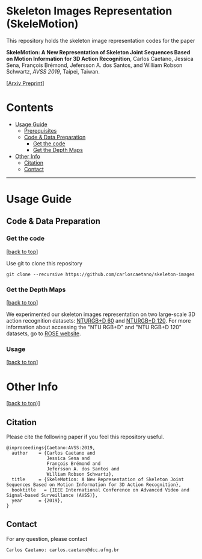 # Skeleton Images Representation (SkeleMotion)

This repository holds the skeleton image representation codes for the paper
 
> 
**SkeleMotion: A New Representation of Skeleton Joint Sequences Based on Motion Information for 3D Action Recognition**,
Carlos Caetano, Jessica Sena, François Brémond, Jefersson A. dos Santos, and William Robson Schwartz,
*AVSS 2019*, Taipei, Taiwan.
>
[[Arxiv Preprint](https://arxiv.org/abs/1907.13025)]

# Contents
* [Usage Guide](#usage-guide)
  * [Prerequisites](#prerequisites)
  * [Code & Data Preparation](#code--data-preparation)
    * [Get the code](#get-the-code)
    * [Get the Depth Maps](#get-the-depth-maps)
* [Other Info](#other-info)
  * [Citation](#citation)
  * [Contact](#contact)

----
# Usage Guide

## Code & Data Preparation

### Get the code
[[back to top](#skeleton-images-representation-SkeleMotion)]

Use git to clone this repository
```
git clone --recursive https://github.com/carloscaetano/skeleton-images
```

### Get the Depth Maps
[[back to top](#skeleton-images-representation-SkeleMotion)]

We experimented our skeleton images representation on two large-scale 3D action recognition datasets: [NTURGB+D 60][nturgb-d60] and [NTURGB+D 120][nturgb-d120]. For more information about accessing the "NTU RGB+D" and "NTU RGB+D 120" datasets, go to [ROSE website][rose].

### Usage
[[back to top](#skeleton-images-representation-SkeleMotion)]

# Other Info
[[back to top](#skeleton-images-representation-SkeleMotion))]

## Citation
Please cite the following paper if you feel this repository useful.
```
@inproceedings{Caetano:AVSS:2019,
  author    = {Carlos Caetano and
               Jessica Sena and
               François Brémond and
               Jefersson A. dos Santos and
               William Robson Schwartz},
  title     = {SkeleMotion: A New Representation of Skeleton Joint Sequences Based on Motion Information for 3D Action Recognition},
  booktitle   = {IEEE International Conference on Advanced Video and Signal-based Surveillance (AVSS)},
  year      = {2019},
}
```

## Contact
For any question, please contact
```
Carlos Caetano: carlos.caetano@dcc.ufmg.br
```

[nturgb-d60]:https://github.com/shahroudy/NTURGB-D
[nturgb-d120]:https://github.com/shahroudy/NTURGB-D
[rose]:http://rose1.ntu.edu.sg/Datasets/actionRecognition.asp
